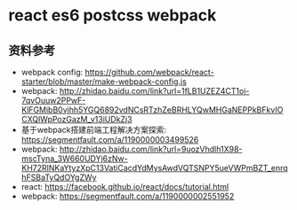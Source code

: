 react es6 postcss webpack
=========

资料参考
-------

+ webpack config: https://github.com/webpack/react-starter/blob/master/make-webpack-config.js
+ webpack: http://zhidao.baidu.com/link?url=1fLB1UZEZ4CT1oi-7qvOuuw2PPwF-KlFGMibB0vjhh5YGQ6892vdNCsRTzhZeBRHLYQwMHGaNEPPkBFkvIOCXQlWpPozGazM_v13iUDkZj3
+ 基于webpack搭建前端工程解决方案探索: https://segmentfault.com/a/1190000003499526
+ webpack: http://zhidao.baidu.com/link?url=9uozVhdlh1X98-mscTyna_3W660UDYj6zNw-KH72RlNKaYtyzXpC13VatiCacdYdMysAwdVQTSNPY5ueVWPmBZT_enrqhFSBaTyQdOYgZWy
+ react: https://facebook.github.io/react/docs/tutorial.html
+ webpack: https://segmentfault.com/a/1190000002551952
